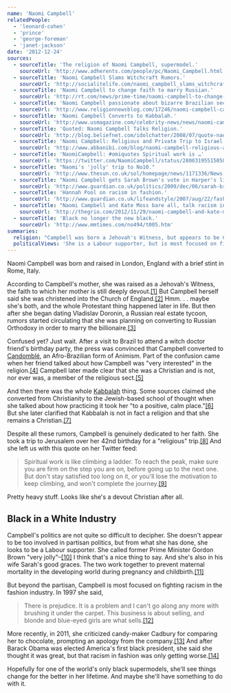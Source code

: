 ```yaml
---
name: 'Naomi Campbell'
relatedPeople:
  - 'leonard-cohen'
  - 'prince'
  - 'george-foreman'
  - 'janet-jackson'
date: '2012-12-24'
sources:
  - sourceTitle: 'The religion of Naomi Campbell, supermodel.'
    sourceUrl: 'http://www.adherents.com/people/pc/Naomi_Campbell.html'
  - sourceTitle: 'Naomi Campbell Slams Witchcraft Rumors.'
    sourceUrl: 'http://socialitelife.com/naomi_campbell_slams_witchcraft_rumors-01-2007'
  - sourceTitle: 'Naomi Campbell to change faith to marry Russian.'
    sourceUrl: 'http://rt.com/news/prime-time/naomi-campbell-to-change-faith-to-marry-russian/'
  - sourceTitle: 'Naomi Campbell passionate about bizarre Brazilian sect.'
    sourceUrl: 'http://www.religionnewsblog.com/17246/naomi-campbell-candomble'
  - sourceTitle: 'Naomi Campbell Converts to Kabbalah.'
    sourceUrl: 'http://www.usmagazine.com/celebrity-news/news/naomi-campbell-converts-to-kabbalah-20101910'
  - sourceTitle: 'Quoted: Naomi Campbell Talks Religion.'
    sourceUrl: 'http://blog.beliefnet.com/idolchatter/2008/07/quote-naomi-campbell-talks-rel.html'
  - sourceTitle: 'Naomi Campbell: Religious and Private Trip to Israel.'
    sourceUrl: 'http://www.abbanibi.com/blog/naomi-campbell-religious-and-private-trip-to-israel/'
  - sourceTitle: 'NaomiCampbell: #omiquotes Spiritual work is …'
    sourceUrl: 'https://twitter.com/NaomiCampbell/status/280031955150585857'
  - sourceTitle: "Naomi's 'jolly' trip to No10."
    sourceUrl: 'http://www.thesun.co.uk/sol/homepage/news/1171336/News-Politics-Naomi-Campbell-Gordon-Brown-Naomis-jolly-trip-to-No10.html'
  - sourceTitle: "Naomi Campbell gets Sarah Brown's vote in Harper's list of heroines."
    sourceUrl: 'http://www.guardian.co.uk/politics/2009/dec/06/sarah-brown-naomi-campbell-harpers'
  - sourceTitle: 'Hannah Pool on racism in fashion.'
    sourceUrl: 'http://www.guardian.co.uk/lifeandstyle/2007/aug/22/fashion.race'
  - sourceTitle: "Naomi Campbell and Kate Moss bare all, talk racism in fashion for Russian and German 'Interview.'"
    sourceUrl: 'http://thegrio.com/2012/11/29/naomi-campbell-and-kate-moss-bare-all-talk-racism-in-fashion-for-russian-and-german-interview/#s:naomi-2-2'
  - sourceTitle: 'Black no longer the new black.'
    sourceUrl: 'http://www.mmtimes.com/no494/t005.htm'
summaries:
  religion: "Campbell was born a Jehovah's Witness, but appears to be Church of England Protestant these days--despite the fact that people think she's converting to all sorts of other religions."
  politicalViews: 'She is a Labour supporter, but is most focused on fighting racism in the fashion industry.'
---
```


Naomi Campbell was born and raised in London, England with a brief stint in Rome, Italy.

According to Campbell's mother, she was raised as a Jehovah's Witness, the faith to which her mother is still deeply devout.<a class="source-citation" href="#http%3A%2F%2Fwww.adherents.com%2Fpeople%2Fpc%2FNaomi_Campbell.html" title="The religion of Naomi Campbell, supermodel.">[1]</a> But Campbell herself said she was christened into the Church of England.<a class="source-citation" href="#http%3A%2F%2Fsocialitelife.com%2Fnaomi_campbell_slams_witchcraft_rumors-01-2007" title="Naomi Campbell Slams Witchcraft Rumors.">[2]</a> Hmm. . . maybe she's both, and the whole Protestant thing happened later in life. But then after she began dating Vladislav Doronin, a Russian real estate tycoon, rumors started circulating that she was planning on converting to Russian Orthodoxy in order to marry the billionaire.<a class="source-citation" href="#http%3A%2F%2Frt.com%2Fnews%2Fprime-time%2Fnaomi-campbell-to-change-faith-to-marry-russian%2F" title="Naomi Campbell to change faith to marry Russian.">[3]</a>

Confused yet? Just wait. After a visit to Brazil to attend a witch doctor friend's birthday party, the press was convinced that Campbell converted to [Candomblé](http://en.wikipedia.org/wiki/Candombl%C3%A9), an Afro-Brazilian form of Animism. Part of the confusion came when her friend talked about how Campbell was "very interested" in the religion.<a class="source-citation" href="#http%3A%2F%2Fwww.religionnewsblog.com%2F17246%2Fnaomi-campbell-candomble" title="Naomi Campbell passionate about bizarre Brazilian sect.">[4]</a> Campbell later made clear that she was a Christian and is not, nor ever was, a member of the religious sect.<a class="source-citation" href="#http%3A%2F%2Fsocialitelife.com%2Fnaomi_campbell_slams_witchcraft_rumors-01-2007" title="Naomi Campbell Slams Witchcraft Rumors.">[5]</a>

And then there was the whole [Kabbalah](http://en.wikipedia.org/wiki/Kabbalah) thing. Some sources claimed she converted from Christianity to the Jewish-based school of thought when she talked about how practicing it took her "to a positive, calm place."<a class="source-citation" href="#http%3A%2F%2Fwww.usmagazine.com%2Fcelebrity-news%2Fnews%2Fnaomi-campbell-converts-to-kabbalah-20101910" title="Naomi Campbell Converts to Kabbalah.">[6]</a> But she later clarified that Kabbalah is not in fact a religion and that she remains a Christian.<a class="source-citation" href="#http%3A%2F%2Fblog.beliefnet.com%2Fidolchatter%2F2008%2F07%2Fquote-naomi-campbell-talks-rel.html" title="Quoted: Naomi Campbell Talks Religion.">[7]</a>

Despite all these rumors, Campbell is genuinely dedicated to her faith. She took a trip to Jerusalem over her 42nd birthday for a "religious" trip.<a class="source-citation" href="#http%3A%2F%2Fwww.abbanibi.com%2Fblog%2Fnaomi-campbell-religious-and-private-trip-to-israel%2F" title="Naomi Campbell: Religious and Private Trip to Israel.">[8]</a> And she left us with this quote on her Twitter feed:

> Spiritual work is like climbing a ladder. To reach the peak, make sure you are firm on the step you are on, before going up to the next one. But don't stay satisfied too long on it, or you'll lose the motivation to keep climbing, and won't complete the journey.<a class="source-citation" href="#https%3A%2F%2Ftwitter.com%2FNaomiCampbell%2Fstatus%2F280031955150585857" title="NaomiCampbell: #omiquotes Spiritual work is …">[9]</a>

Pretty heavy stuff. Looks like she's a devout Christian after all.

## Black in a White Industry

Campbell's politics are not quite so difficult to decipher. She doesn't appear to be too involved in partisan politics, but from what she has done, she looks to be a Labour supporter. She called former Prime Minister Gordon Brown "very jolly"–<a class="source-citation" href="#http%3A%2F%2Fwww.thesun.co.uk%2Fsol%2Fhomepage%2Fnews%2F1171336%2FNews-Politics-Naomi-Campbell-Gordon-Brown-Naomis-jolly-trip-to-No10.html" title="Naomi&apos;s &apos;jolly&apos; trip to No10.">[10]</a> I think that's a nice thing to say. And she's also in his wife Sarah's good graces. The two work together to prevent maternal mortality in the developing world during pregnancy and childbirth.<a class="source-citation" href="#http%3A%2F%2Fwww.guardian.co.uk%2Fpolitics%2F2009%2Fdec%2F06%2Fsarah-brown-naomi-campbell-harpers" title="Naomi Campbell gets Sarah Brown&apos;s vote in Harper&apos;s list of heroines.">[11]</a>

But beyond the partisan, Campbell is most focused on fighting racism in the fashion industry. In 1997 she said,

> There is prejudice. It is a problem and I can't go along any more with brushing it under the carpet. This business is about selling, and blonde and blue-eyed girls are what sells.<a class="source-citation" href="#http%3A%2F%2Fwww.guardian.co.uk%2Flifeandstyle%2F2007%2Faug%2F22%2Ffashion.race" title="Hannah Pool on racism in fashion.">[12]</a>

More recently, in 2011, she criticized candy-maker Cadbury for comparing her to chocolate, prompting an apology from the company.<a class="source-citation" href="#http%3A%2F%2Fthegrio.com%2F2012%2F11%2F29%2Fnaomi-campbell-and-kate-moss-bare-all-talk-racism-in-fashion-for-russian-and-german-interview%2F%23s%3Anaomi-2-2" title="Naomi Campbell and Kate Moss bare all, talk racism in fashion for Russian and German &apos;Interview.&apos;">[13]</a> And after Barack Obama was elected America's first black president, she said she thought it was great, but that racism in fashion was only getting worse.<a class="source-citation" href="#http%3A%2F%2Fwww.mmtimes.com%2Fno494%2Ft005.htm" title="Black no longer the new black.">[14]</a>

Hopefully for one of the world's only black supermodels, she'll see things change for the better in her lifetime. And maybe she'll have something to do with it.
